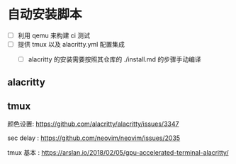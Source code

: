 # 自动安装脚本
- [ ] 利用 qemu 来构建 ci 测试
- [ ] 提供 tmux 以及 alacritty.yml 配置集成
  - [ ] alacritty 的安装需要按照其仓库的 ./install.md 的步骤手动编译


## alacritty


## tmux
颜色设置: https://github.com/alacritty/alacritty/issues/3347

sec delay : https://github.com/neovim/neovim/issues/2035

tmux 基本 :
https://arslan.io/2018/02/05/gpu-accelerated-terminal-alacritty/
